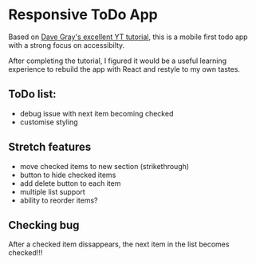 # Responsive ToDo App

Based on [Dave Gray's excellent YT tutorial](https://youtu.be/y51Cv4wnsPw), this is a mobile first todo app with a strong focus on accessibilty.

After completing the tutorial, I figured it would be a useful learning experience to rebuild the app with React and restyle to my own tastes.

## ToDo list:

- debug issue with next item becoming checked
- customise styling

## Stretch features

- move checked items to new section (strikethrough)
- button to hide checked items
- add delete button to each item
- multiple list support
- ability to reorder items?

## Checking bug

After a checked item dissappears, the next item in the list becomes checked!!!
